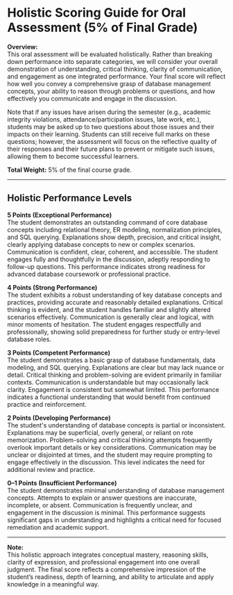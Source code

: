 # Holistic Scoring Guide for Oral Assessment (5% of Final Grade)

**Overview:**  
This oral assessment will be evaluated holistically. Rather than breaking down performance into separate categories, we will consider your overall demonstration of understanding, critical thinking, clarity of communication, and engagement as one integrated performance. Your final score will reflect how well you convey a comprehensive grasp of database management concepts, your ability to reason through problems or questions, and how effectively you communicate and engage in the discussion.

Note that if any issues have arisen during the semester (e.g., academic integrity violations, attendance/participation issues, late work, etc.), students may be asked up to two questions about those issues and their impacts on their learning. Students can still receive full marks on these questions; however, the assessment will focus on the reflective quality of their responses and their future plans to prevent or mitigate such issues, allowing them to become successful learners.

**Total Weight:** 5% of the final course grade.

---

## Holistic Performance Levels

**5 Points (Exceptional Performance)**  
The student demonstrates an outstanding command of core database concepts including relational theory, ER modeling, normalization principles, and SQL querying. Explanations show depth, precision, and critical insight, clearly applying database concepts to new or complex scenarios. Communication is confident, clear, coherent, and accessible. The student engages fully and thoughtfully in the discussion, adeptly responding to follow-up questions. This performance indicates strong readiness for advanced database coursework or professional practice.

**4 Points (Strong Performance)**  
The student exhibits a robust understanding of key database concepts and practices, providing accurate and reasonably detailed explanations. Critical thinking is evident, and the student handles familiar and slightly altered scenarios effectively. Communication is generally clear and logical, with minor moments of hesitation. The student engages respectfully and professionally, showing solid preparedness for further study or entry-level database roles.

**3 Points (Competent Performance)**  
The student demonstrates a basic grasp of database fundamentals, data modeling, and SQL querying. Explanations are clear but may lack nuance or detail. Critical thinking and problem-solving are evident primarily in familiar contexts. Communication is understandable but may occasionally lack clarity. Engagement is consistent but somewhat limited. This performance indicates a functional understanding that would benefit from continued practice and reinforcement.

**2 Points (Developing Performance)**  
The student's understanding of database concepts is partial or inconsistent. Explanations may be superficial, overly general, or reliant on rote memorization. Problem-solving and critical thinking attempts frequently overlook important details or key considerations. Communication may be unclear or disjointed at times, and the student may require prompting to engage effectively in the discussion. This level indicates the need for additional review and practice.

**0–1 Points (Insufficient Performance)**  
The student demonstrates minimal understanding of database management concepts. Attempts to explain or answer questions are inaccurate, incomplete, or absent. Communication is frequently unclear, and engagement in the discussion is minimal. This performance suggests significant gaps in understanding and highlights a critical need for focused remediation and academic support.

---

**Note:**  
This holistic approach integrates conceptual mastery, reasoning skills, clarity of expression, and professional engagement into one overall judgment. The final score reflects a comprehensive impression of the student’s readiness, depth of learning, and ability to articulate and apply knowledge in a meaningful way.